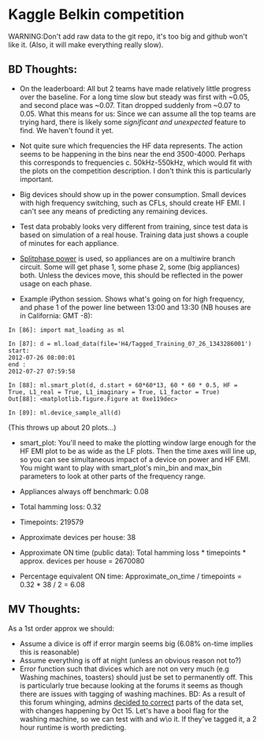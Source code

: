Kaggle Belkin competition
=========================

WARNING:Don't add raw data to the git repo, it's too big and github
won't like it. (Also, it will make everything really slow).

BD Thoughts:
---------------------

* On the leaderboard: All but 2 teams have made relatively little progress over the baseline. For a long time slow but steady was first with ~0.05, and second place was ~0.07. Titan dropped suddenly from ~0.07 to 0.05. What this means for us: Since we can assume all the top teams are trying hard, there is likely some *significant and unexpected* feature to find. We haven't found it yet.

* Not quite sure which frequencies the HF data represents. The action seems to be happening in the bins near the end 3500-4000. Perhaps this corresponds to frequencies c. 50kHz-550kHz, which would fit with the plots on the competition description. I don't think this is particularly important.

* Big devices should show up in the power consumption. Small devices with high frequency switching, such as CFLs, should create HF EMI. I can't see any means of predicting any remaining devices.

* Test data probably looks very different from training, since test data is based on simulation of a real house. Training data just shows a couple of minutes for each appliance.

*  [Splitphase power](http://en.wikipedia.org/wiki/Split-phase_electric_power) is used, so appliances are on a multiwire branch circuit. Some will get phase 1, some phase 2, some (big appliances) both. Unless the devices move, this should be reflected in the power usage on each phase. 

* Example iPython session. Shows what's going on for high frequency, and phase 1 of the power line between 13:00 and 13:30 (NB houses are in California: GMT -8):


```
In [86]: import mat_loading as ml

In [87]: d = ml.load_data(file='H4/Tagged_Training_07_26_1343286001')
start: 
2012-07-26 08:00:01
end : 
2012-07-27 07:59:58

In [88]: ml.smart_plot(d, d.start + 60*60*13, 60 * 60 * 0.5, HF = True, L1_real = True, L1_imaginary = True, L1_factor = True)
Out[88]: <matplotlib.figure.Figure at 0xe119dec>

In [89]: ml.device_sample_all(d)
```

(This throws up about 20 plots...)
* smart_plot: You'll need to make the plotting window large enough for the HF EMI plot to be as wide as the LF plots. Then the time axes will line up, so you can see simultaneous impact of a device on power and HF EMI.
You might want to play with smart_plot's min_bin and max_bin parameters to look at other parts of the frequency range.


* Appliances always off benchmark: 0.08
* Total hamming loss: 0.32
* Timepoints: 219579
* Approximate devices per house: 38
* Approximate ON time (public data): Total hamming loss * timepoints * approx. devices per house = 2670080
* Percentage equivalent ON time: Approximate_on_time / timepoints = 0.32 * 38 / 2 = 6.08

MV Thoughts:
--------------
As a 1st order approx we should:

* Assume a divice is off if error margin seems big (6.08% on-time
  implies this is reasonable)
* Assume everything is off at night (unless an obvious reason not to?)
* Error function such that divices which are not on very much (e.g
  Washing machines, toasters) should just be set to permanently off.
  This is particularly true because looking at the forums it seems as
  though there are issues with tagging of washing machines. BD: As a result of this forum whinging, 
  admins [decided to correct](http://www.kaggle.com/c/belkin-energy-disaggregation-competition/forums/t/5933/when-will-the-back-end-changes-happen) parts of the data set, with changes happening by Oct 15. 
  Let's have a bool flag for the washing machine, so we can test with and w\o it. 
  If they've tagged it, a 2 hour runtime is worth predicting.
  
